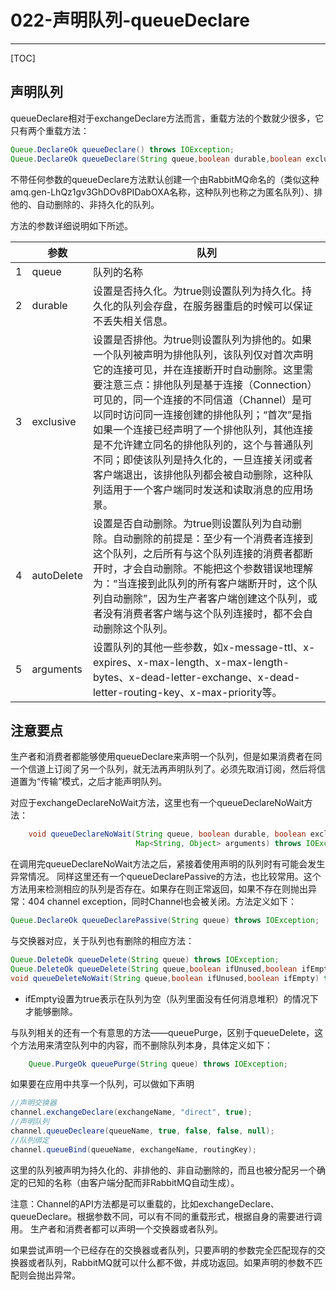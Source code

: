 # 022-声明队列-queueDeclare

---
[TOC]

## 声明队列

queueDeclare相对于exchangeDeclare方法而言，重载方法的个数就少很多，它只有两个重载方法：

```java
Queue.DeclareOk queueDeclare() throws IOException;
Queue.DeclareOk queueDeclare(String queue,boolean durable,boolean exclusive,boolean autoDelete,Map<String,Object>arguments) throws IOException;
```

不带任何参数的queueDeclare方法默认创建一个由RabbitMQ命名的（类似这种amq.gen-LhQz1gv3GhDOv8PIDabOXA名称，这种队列也称之为匿名队列）、排他的、自动删除的、非持久化的队列。

方法的参数详细说明如下所述。

|      | 参数       | 队列                                                         |
| ---- | ---------- | ------------------------------------------------------------ |
| 1    | queue      | 队列的名称                                                   |
| 2    | durable    | 设置是否持久化。为true则设置队列为持久化。持久化的队列会存盘，在服务器重启的时候可以保证不丢失相关信息。 |
| 3    | exclusive  | 设置是否排他。为true则设置队列为排他的。如果一个队列被声明为排他队列，该队列仅对首次声明它的连接可见，并在连接断开时自动删除。这里需要注意三点：排他队列是基于连接（Connection）可见的，同一个连接的不同信道（Channel）是可以同时访问同一连接创建的排他队列；“首次”是指如果一个连接已经声明了一个排他队列，其他连接是不允许建立同名的排他队列的，这个与普通队列不同；即使该队列是持久化的，一旦连接关闭或者客户端退出，该排他队列都会被自动删除，这种队列适用于一个客户端同时发送和读取消息的应用场景。 |
| 4    | autoDelete | 设置是否自动删除。为true则设置队列为自动删除。自动删除的前提是：至少有一个消费者连接到这个队列，之后所有与这个队列连接的消费者都断开时，才会自动删除。不能把这个参数错误地理解为：“当连接到此队列的所有客户端断开时，这个队列自动删除”，因为生产者客户端创建这个队列，或者没有消费者客户端与这个队列连接时，都不会自动删除这个队列。 |
| 5    | arguments  | 设置队列的其他一些参数，如x-message-ttl、x-expires、x-max-length、x-max-length-bytes、x-dead-letter-exchange、x-dead-letter-routing-key、x-max-priority等。 |

## 注意要点

生产者和消费者都能够使用queueDeclare来声明一个队列，但是如果消费者在同一个信道上订阅了另一个队列，就无法再声明队列了。必须先取消订阅，然后将信道置为“传输”模式，之后才能声明队列。

对应于exchangeDeclareNoWait方法，这里也有一个queueDeclareNoWait方法：

```java
    void queueDeclareNoWait(String queue, boolean durable, boolean exclusive, boolean autoDelete,
                            Map<String, Object> arguments) throws IOException;
```



在调用完queueDeclareNoWait方法之后，紧接着使用声明的队列时有可能会发生异常情况。
同样这里还有一个queueDeclarePassive的方法，也比较常用。这个方法用来检测相应的队列是否存在。如果存在则正常返回，如果不存在则抛出异常：404 channel exception，同时Channel也会被关闭。方法定义如下：

```java
Queue.DeclareOk queueDeclarePassive(String queue) throws IOException;
```

与交换器对应，关于队列也有删除的相应方法：

```java
Queue.DeleteOk queueDelete(String queue) throws IOException;
Queue.DeleteOk queueDelete(String queue,boolean ifUnused,boolean ifEmpty) throws IOException;
void queueDeleteNoWait(String queue,boolean ifUnused,boolean ifEmpty) throws IOException;
```

- ifEmpty设置为true表示在队列为空（队列里面没有任何消息堆积）的情况下才能够删除。

与队列相关的还有一个有意思的方法——queuePurge，区别于queueDelete，这个方法用来清空队列中的内容，而不删除队列本身，具体定义如下：

```java
    Queue.PurgeOk queuePurge(String queue) throws IOException;
```

如果要在应用中共享一个队列，可以做如下声明

```java
//声明交换器
channel.exchangeDeclare(exchangeName, "direct", true);
//声明队列
channel.queueDecleare(queueName, true, false, false, null);
//队列绑定
channel.queueBind(queueName, exchangeName, routingKey);
```

这里的队列被声明为持久化的、非排他的、非自动删除的，而且也被分配另一个确定的已知的名称（由客户端分配而非RabbitMQ自动生成）。

注意：Channel的API方法都是可以重载的，比如exchangeDeclare、queueDeclare。根据参数不同，可以有不同的重载形式，根据自身的需要进行调用。
生产者和消费者都可以声明一个交换器或者队列。

如果尝试声明一个已经存在的交换器或者队列，只要声明的参数完全匹配现存的交换器或者队列，RabbitMQ就可以什么都不做，并成功返回。如果声明的参数不匹配则会抛出异常。

